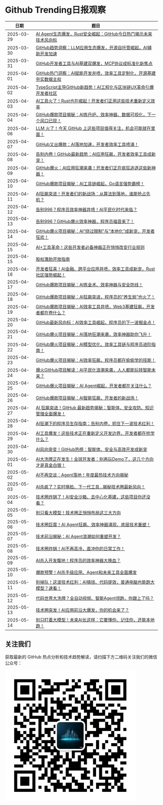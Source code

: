 # Github Trending日报观察

| 日期       | 题目                                                                                  |
| ---------- | ------------------------------------------------------------------------------------ |
| 2025-03-29 | [AI Agent生态爆发，Rust安全崛起：GitHub今日热门揭示未来技术风向标](2025-03-29/wx.md)      |
| 2025-03-30 | [GitHub趋势洞察：LLM应用生态爆发，开源自托管崛起，AI辅助开发加速](2025-03-30/wx.md)       |
| 2025-03-31 | [GitHub开发者工具与AI基建双爆发，MCP协议成标准化新焦点](2025-03-31/wx.md)                |
| 2025-04-01 | [GitHub热门洞察：AI赋能开发井喷，效率工具定制化，开源基建夯实数据主权](2025-04-01/wx.md)                |
| 2025-04-02 | [TypeScript主导GitHub新趋势！AI工程化与区块链UX革命引爆开发者社区](2025-04-02/wx.md)                |
| 2025-04-03 | [AI工具火了！Rust也在崛起！开发者们正用这些技术重新定义效率](2025-04-03/wx.md)                |
| 2025-04-04 | [GitHub爆款项目揭秘：AI炼丹炉、效率神器、数据可视化，下一个风口已现！](2025-04-04/wx.md)                |
| 2025-04-06 | [LLM 火了！今天 GitHub 上这些项目值得关注，机会可能就在里面！](2025-04-06/wx.md)                |
| 2025-04-07 | [GitHub又出爆款：AI落地加速，开发者效率工具喷涌！](2025-04-07/wx.md)                |
| 2025-04-08 | [告别内卷！GitHub最新趋势：AI应用狂飙，开发者效率工具成新宠！](2025-04-08/wx.md)                |
| 2025-04-09 | [GitHub爆火：AI应用狂潮来袭！开发者们正在疯狂追逐这些新神器！](2025-04-09/wx.md)                |
| 2025-04-10 | [GitHub爆款项目揭秘：AI工具链崛起，Go语言强势霸榜！](2025-04-10/wx.md)                |
| 2025-04-11 | [AI狂飙突进！开发者们的新战场：从算法到落地，谁能抢占先机？](2025-04-11/wx.md)                |
| 2025-04-12 | [告别996？程序员效率神器井喷！AI平民化时代来临？](2025-04-12/wx.md)                |
| 2025-04-13 | [告别996？GitHub爆火效率神器，程序员福音来了！](2025-04-13/wx.md)                |
| 2025-04-14 | [GitHub爆火项目揭秘：AI“绕过限制”与“本地化”成新宠，开发者狂欢！](2025-04-14/wx.md)                |
| 2025-04-15 | [AI+工具革命！这些开发者必备神器正在悄悄改变行业规则](2025-04-15/wx.md)                |
| 2025-04-15 | [股权激励开放指南](2025-04-15/og-equity-compensation-zh.md)                |
| 2025-04-16 | [开发者狂喜！AI金融、跨平台应用井喷，效率工具成新宠，Rust社区强势崛起！](2025-04-16/wx.md)                |
| 2025-04-17 | [GitHub爆款项目揭秘：AI炼金术、效率神器与安全防线！](2025-04-17/wx.md)                |
| 2025-04-18 | [GitHub爆款项目揭秘：AI狂飙突进，程序员的“养生局”也火了！](2025-04-18/wx.md)                |
| 2025-04-19 | [GitHub爆款项目揭秘：AI效率工具井喷，Web3基建狂飙，开发者都在卷什么？](2025-04-19/wx.md)                |
| 2025-04-20 | [GitHub最新风向标：AI效率工具崛起，程序员的下一波掘金点！](2025-04-20/wx.md)                |
| 2025-04-21 | [GitHub爆火项目揭秘：AI落地狂潮来袭，效率神器助你飞升！](2025-04-21/wx.md)                |
| 2025-04-22 | [GitHub爆火项目揭秘：AI模型优化、效率工具链与程序员进阶指南！](2025-04-22/wx.md)                |
| 2025-04-23 | [GitHub爆火项目揭秘：AI效率狂飙，程序员都在偷偷学的技能！](2025-04-23/wx.md)                |
| 2025-04-24 | [爆火GitHub项目解读：AI平民化浪潮来袭，人人都能玩转智能未来？](2025-04-24/wx.md)                |
| 2025-04-25 | [GitHub爆火项目揭秘：AI Agent崛起，开发者都在关注什么？](2025-04-25/wx.md)                |
| 2025-04-26 | [GitHub爆款项目揭秘：AI智能狂飙，开发者的新战场！](2025-04-26/wx.md)                |
| 2025-04-27 | [AI 狂飙突进！GitHub 最新趋势揭秘：智能体、安全攻防、知识管理全面爆发！](2025-04-27/wx.md)                |
| 2025-04-28 | [AI狂潮下的程序员生存指南：告别内卷，抓住下一波技术红利！](2025-04-28/wx.md)                |
| 2025-04-29 | [AI工具爆发！这些技术正在重新定义开发边界，开发者都在抢学什么？](2025-04-29/wx.md)                |
| 2025-04-30 | [AI风向突变！GitHub热榜：智能体、安全与高效开发成新宠](2025-04-30/wx.md)                |
| 2025-05-01 | [AI大洗牌正在发生！全球开发者：别再玩Demo了，这几个方向才是真金白银！](2025-05-01/wx.md)                |
| 2025-05-02 | [AI不再空谈：Agent落地！年度最热技术方向揭秘](2025-05-02/wx.md)                |
| 2025-05-03 | [AI杀疯了？实时换脸、下一代工具...揭秘技术圈最新风向！](2025-05-03/wx.md)                |
| 2025-05-04 | [技术圈炸锅了！AI安全沙箱、去中心化基建，这些项目你还没看？](2025-05-04/wx.md)                |
| 2025-05-05 | [别只看大模型！技术圈正悄悄布局这三大方向](2025-05-05/wx.md)                |
| 2025-05-06 | [技术圈巨震！AI Agent狂飙、效率神器涌现、底层技术重塑！](2025-05-06/wx.md)                |
| 2025-05-07 | [技术前沿揭秘：AI Agent浪潮如何重塑开发？](2025-05-07/wx.md)                |
| 2025-05-08 | [技术圈炸锅！AI不再高冷，直冲你的日常工作！](2025-05-08/wx.md)                |
| 2025-05-09 | [AI杀入开发腹地！程序员的效率神器大换血？](2025-05-09/wx.md) |
| 2025-05-10 | [爆款预警！AI杀手级应用、Agent和未来工具全面爆发](2025-05-10/wx.md) |
| 2025-05-11 | [别掉队！这波技术红利：AI搞钱、代码提效，普通电脑也能跑大模型？速看！](2025-05-11/wx.md) |
| 2025-05-12 | [代码世界大洗牌？全自动视频、智能Agent领跑，你跟上了吗？](2025-05-12/wx.md) |
| 2025-05-13 | [技术圈突发！AI应用前沿大爆发，你的机会来了？](2025-05-13/wx.md) |
| 2025-05-14 | [别只盯着大模型！未来AI长这样：它要懂你、记住你，还能本地跑！](2025-05-14/wx.md) |


## 关注我们

获取最新的 GitHub 热点分析和技术趋势解读，请扫描下方二维码关注我们的微信公众号：

![微信公众号二维码](../asserts/wx.jpg)
